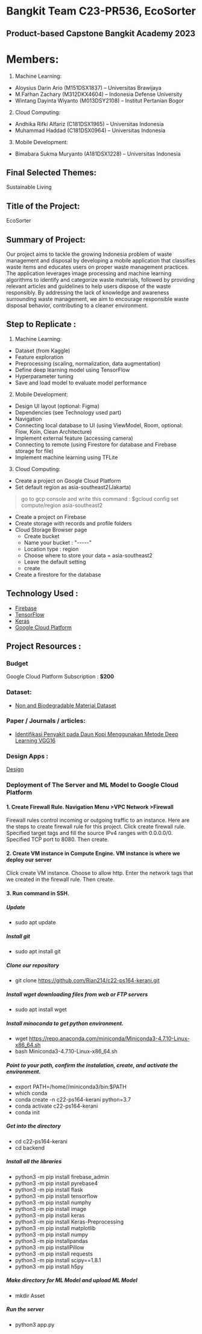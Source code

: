 # Bangkit Team C23-PR536, EcoSorter

Product-based Capstone Bangkit Academy 2023
--
# Members:
1. Machine Learning:
- Aloysius Darin Ario (M151DSX1837) – Universitas Brawijaya
- M.Farhan Zachary (M312DKX4604) – Indonesia Defense University
- Wintang Dayinta Wiyanto (M013DSY2108) – Institut Pertanian Bogor

2. Cloud Computing:
- Andhika Rifki Alfariz (C181DSX1965) – Universitas Indonesia
- Muhammad Haddad (C181DSX0964) – Universitas Indonesia

3. Mobile Development:
- Bimabara Sukma Muryanto (A181DSX1228) – Universitas  Indonesia

Final Selected Themes:
--
Sustainable Living

Title of the Project: 
--
EcoSorter

Summary of Project: 
--
Our project aims to tackle the growing Indonesia problem of waste management and disposal by developing a mobile application that classifies waste items and educates users on proper waste management practices. The application leverages image processing and machine learning algorithms to identify and categorize waste materials, followed by providing relevant articles and guidelines to help users dispose of the waste responsibly. By addressing the lack of knowledge and awareness surrounding waste management, we aim to encourage responsible waste disposal behavior, contributing to a cleaner environment.

Step to Replicate : 
--

1. Machine Learning:
- Dataset (from Kaggle)
- Feature exploration
- Preprocessing (scaling, normalization, data augmentation)
- Define deep learning model using TensorFlow 
- Hyperparameter tuning 
- Save and load model to evaluate model performance

2. Mobile Development:
- Design UI layout (optional: Figma)
- Dependencies (see Technology used part)
- Navigation
- Connecting local database to UI (using ViewModel, Room, optional: Flow, Koin, Clean Architecture)
- Implement external feature (accessing camera)
- Connecting to remote (using Firestore for database and Firebase storage for file)
- Implement machine learning using TFLite

3. Cloud Computing:
- Create a project on Google Cloud Platform
- Set default region as asia-southeast2(Jakarta)
> go to gcp console and write this command : $gcloud config set compute/region asia-southeast2
- Create a project on Firebase
- Create storage with records and profile folders
- Cloud Storage Browser page
  - Create bucket
  - Name your bucket : "-----"
  - Location type : region
  - Choose where to store your data = asia-southeast2
  - Leave the default setting
  - create
- Create a firestore for the database 

Technology Used : 
--
- [Firebase](https://firebase.google.com)
- [TensorFlow](https://www.tensorflow.org/lite/guide/android)
- [Keras]([https://keras.io/])
- [Google Cloud Platform](https://cloud.google.com/gcp)

Project Resources : 
--
### Budget
Google Cloud Platform Subscription : **$200**

### Dataset:
- [Non and Biodegradable Material Dataset](https://www.kaggle.com/datasets/rayhanzamzamy/non-and-biodegradable-waste-dataset)

### Paper / Journals / articles:
- [Identifikasi Penyakit pada Daun Kopi Menggunakan Metode Deep Learning VGG16](https://jurnal.yudharta.ac.id/v2/index.php/EXPLORE-IT/article/view/2689)

### Design Apps :
[Design](https://www.figma.com/file/j81lA9sBapgNRp8tfqKYZG/Kerani-(Kerabat-Tani)?node-id=0%3A1)

### Deployment of The Server and ML Model to Google Cloud Platform
#### 1. Create Firewall Rule. Navigation Menu >VPC Network >Firewall
Firewall rules control incoming or outgoing traffic to an instance. Here are the steps to create firewall rule for this project.
Click create firewall rule. Specified target tags and fill the source IPv4 ranges with 0.0.0.0/0. Specified TCP port to 8080. Then create.
#### 2. Create VM instance in Compute Engine. VM instance is where we deploy our server
Click create VM instance. Choose to allow http. Enter the network tags that we created in the firewall rule. Then create.
#### 3. Run command in SSH.
##### Update
  - sudo apt update
##### Install git
  - sudo apt install git
##### Clone our repository
  - git clone https://github.com/Rian214/c22-ps164-kerani.git
##### Install wget downloading files from web or FTP servers
  - sudo apt install wget
##### Install minoconda to get python environment.
  - wget https://repo.anaconda.com/miniconda/Miniconda3-4.7.10-Linux-x86_64.sh
  - bash Miniconda3-4.7.10-Linux-x86_64.sh
##### Point to your path, confirm the instalation, create, and activate the environment.
  - export PATH=/home/<your folder name>/miniconda3/bin:$PATH
  - which conda
  - conda create -n c22-ps164-kerani python=3.7
  - conda activate c22-ps164-kerani
  - conda init
##### Get into the directory
  - cd c22-ps164-kerani
  - cd backend
##### Install all the libraries
  - python3 -m pip install firebase_admin
  - python3 -m pip install pyrebase4
  - python3 -m pip install flask
  - python3 -m pip install tensorflow
  - python3 -m pip install numphy
  - python3 -m pip install image
  - python3 -m pip install keras
  - python3 -m pip install Keras-Preprocessing
  - python3 -m pip install matplotlib
  - python3 -m pip install numpy
  - python3 -m pip installpandas
  - python3 -m pip installPillow
  - python3 -m pip install requests
  - python3 -m pip install scipy==1.8.1
  - python3 -m pip install h5py
##### Make directory for ML Model and upload ML Model
  - mkdir Asset
##### Run the server
  - python3 app.py
  